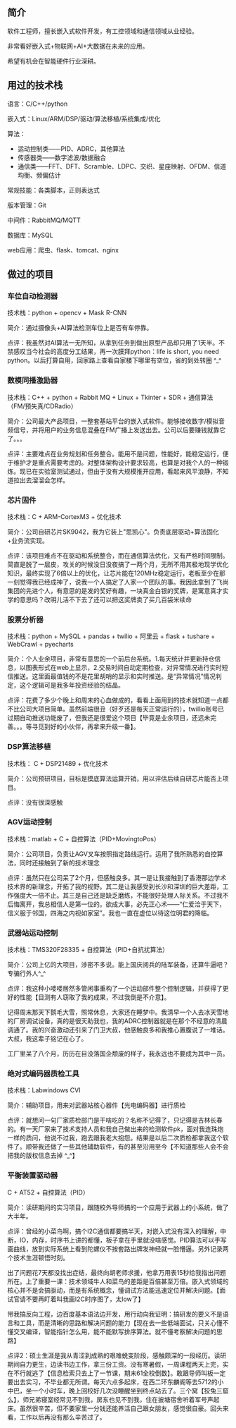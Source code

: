 ## 简介

软件工程师，擅长嵌入式软件开发，有工控领域和通信领域从业经验。

非常看好嵌入式+物联网+AI+大数据在未来的应用。

希望有机会在智能硬件行业深耕。

## 用过的技术栈

语言：C/C++/python

嵌入式：Linux/ARM/DSP/驱动/算法移植/系统集成/优化

算法：

- 运动控制类——PID、ADRC，其他算法
- 传感器类——数字滤波/数据融合
- 通信类——FFT、DFT、Scramble、LDPC、交织、星座映射、OFDM、信道均衡、频偏估计

常规技能：各类脚本，正则表达式

版本管理：Git

中间件：RabbitMQ/MQTT

数据库：MySQL

web应用：爬虫、flask、tomcat、nginx

## 做过的项目

### 车位自动检测器 

技术栈：python + opencv + Mask R-CNN

简介：通过摄像头+AI算法检测车位上是否有车停靠。

点评：我虽然对AI算法一无所知，从拿到任务到做出原型产品却只用了1天半。不禁感叹当今社会的高度分工结果，再一次膜拜python：life is short, you need python。以后打算自用，回家路上查看自家楼下哪里有空位，省的到处转圈 ^_^

### 数模同播激励器 

技术栈：C++ + python + Rabbit MQ + Linux + Tkinter + SDR + 通信算法（FM/预失真/CDRadio）

简介：公司最大产品项目，一整套基站平台的嵌入式软件。能够接收数字/模拟音频信号，并将用户的业务信息混叠在FM广播上发送出去。公司以后要赚钱就靠它了。。。

点评：主要难点在业务规划和任务整合。能用不是问题，性能好，能稳定运行，便于维护才是重点需要考虑的。对整体架构设计要求较高，也算是对我个人的一种锻炼。现已在实验室测试通过，但由于没有大规模推开应用，看起来风平浪静，不知道拉出去溜溜会怎样。

### 芯片固件 

技术栈：C + ARM-CortexM3 + 优化技术

简介：公司自研芯片SK9042，我为它装上"思凯心"。负责底层驱动+算法固化+业务流实现。

点评：该项目难点不在驱动和系统整合，而在通信算法优化，又有严格时间限制。简直是脱了一层皮，攻关的时候没日没夜搞了一两个月，无所不用其极地现学优化知识，最终实现了6倍以上的优化，让芯片能在120MHz稳定运行，老板至少在那一刻觉得我已经成神了，说我一个人搞定了人家一个团队的事。我因此拿到了飞尚集团的先进个人，有意思的是发的奖好有趣，一块真金白银的奖牌，是寓意真才实学的意思吗？改明儿活不下去了还可以把这奖牌卖了买几百袋米续命

### 股票分析器

技术栈：python + MySQL + pandas + twilio + 阿里云 + flask + tushare + WebCrawl + pyecharts

简介：个人业余项目，非常有意思的一个前后台系统。1.每天统计并更新持仓信息，以图表形式在web上显示，2.交易时间自动定期检查，对异常情况进行实时短信推送。这里面最值钱的不是花里胡哨的显示和实时推送。是“异常情况”情况判定，这个逻辑可是我多年投资经验的结晶。

点评：花费了多少个晚上和周末的心血做成的，看看上面用到的技术就知道一点都不比公司大项目简单。虽然前端很丑（好歹还是每天正常运行的），twillio账号已过期自动推送功能废了，但我还是很爱这个项目【毕竟是业余项目，还远未完善。。。等寻觅到好的小伙伴，再拿来升级一番】。

### DSP算法移植 

技术栈： C + DSP21489 + 优化技术

简介：公司预研项目，目标是摸底算法运算开销，用以评估后续自研芯片能否上项目。

点评：没有很深感触

### AGV运动控制 

技术栈：matlab + C + 自控算法（PID+MovingtoPos）

简介：公司项目，负责让AGV叉车按照指定路线运行。运用了我所熟悉的自控算法，同时还接触到了新的技术理念

点评：虽然只在公司呆了2个月，但感触良多。其一是让我接触到了香港那边学术技术界的新理念，开拓了我的视野。其二是让我感受到长沙和深圳的巨大差距，工作强度大一倍不止。其三是自己还是缺乏磨练，不能很好处理人际关系。不过我不后悔离开，我总相信人是第一位的。欲成大事，必先正心术——“仁爱洽于天下，信义服于邻国，四海之内视如家室”。我也一直在虚位以待这位明君的降临。

### 武器站运动控制

技术栈：TMS320F28335 + 自控算法（PID+自抗扰算法）

简介：公司上亿的大项目，涉密不多说。能上国庆阅兵的陆军装备，还算牛逼吧？专骗行外人^_^

点评：我这种小喽喽居然多管闲事重构了一个运动部件整个控制逻辑，并获得了更好的性能【目测有人窃取了我的成果，不过我倒是不介意】。

记得周末那天下鹅毛大雪，照常休息，大家还在睡梦中。我清早一个人去冰天雪地的厂房调试设备，真的是很天助我也，我的ADRC控制器就是在那个不经意的清晨调通了。我的兴奋激动还引来了门卫大叔，他感触良多和我推心置腹说了一堆话。大叔，我这辈子铭记在心了。

工厂里呆了八个月，历历在目没落国企颓废的样子，我永远也不要成为其中一员。

### 绝对式编码器质检工具

技术栈：Labwindows CVI

简介：辅助项目，用来对武器站核心器件【光电编码器】进行质检

点评：就想问一句厂家质检部门是干啥吃的？名称不记得了，只记得是吉林长春的。有一天厂家来了技术支持人员和我自己做出来的检测软件pk，面对我连珠炮一样的质问，他说不过我，跑去跟我老大抱怨。结果是以后二次质检都拿我这个软件了。顺带我还做了一些其他辅助软件，有的甚至沿用至今【不知道那些人会不会把我的版权信息去掉 ^_^】

### 平衡装置驱动器

C + AT52 + 自控算法（PID）

简介：读研期间的实习项目，跟随校外导师搞的一个应用于武器上的小系统，做了大半年。

点评：曾经的小菜鸟啊，搞个I2C通信都要搞半天，对嵌入式没有深入的理解，中断，IO，内存，时序书上讲的都懂，板子拿在手里就没啥感觉。PID算法可以手写画曲线，放到实际系统上看到陀螺仪不按套路出牌发神经就一脸懵逼。另外记录两个技术生涯顿悟时刻。

出了问题花7天都没找出症结，最终向胡老师求援，他拿万用表15秒给我指出问题所在。上了重要一课：技术领域牛人和菜鸟的差距是百倍甚至万倍。嵌入式领域的核心并不是会搞驱动，而是有系统概念，懂调试方法能迅速定位并解决问题。【面试官请不要再盯着叫我画I2C时序图了，太low了】

带我搞反向工程，边百度基本语法边开发，用行动向我证明：搞研发的要义不是语言和工具，而是清晰的思路和解决问题的能力【现在去一些低端面试，只关心懂不懂交叉编译，智能指针怎么用，能不能默写排序算法。就不懂考察解决问题的思路】

点评2：硕士生涯是我从青涩到成熟的艰难蜕变阶段，感触颇深的一段经历。读研期间自力更生，边读书边工作，拿三份工资。没有寒暑假，一周课程两天上完，实在不行就逃了【信息检索只去上了一节课，期末61全校倒数】。敢跟导师叫板一定要出去实习，不毕业都无所谓。每天六点多起床，在西二环东麟阁等去5712的小中巴，坐一个小时车，晚上回校好几次没睡醒坐到终点站去了。三个窝【狡兔三窟么】，师兄弟寝室经常见不到我，房东也见不到我，住在披塘宿舍听着军号声起床。虽然很辛苦，但不要家里一分钱还能养活自己跟女朋友，感觉很自豪。回头来看，工作以后再没有那么辛苦过了。





